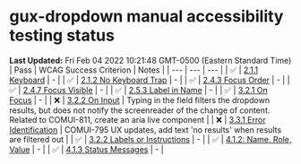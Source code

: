 # gux-dropdown manual accessibility testing status

**Last Updated:** Fri Feb 04 2022 10:21:48 GMT-0500 (Eastern Standard Time)
| Pass | WCAG Success Criterion | Notes |
| --- | --- | --- |
| ✅ | [2.1.1 Keyboard](https://www.w3.org/WAI/WCAG21/Understanding/keyboard.html) | - |
| ✅ | [2.1.2 No Keyboard Trap](https://www.w3.org/WAI/WCAG21/Understanding/no-keyboard-trap.html) | - |
| ✅ | [2.4.3 Focus Order](https://www.w3.org/WAI/WCAG21/Understanding/focus-order.html) | - |
| ✅ | [2.4.7 Focus Visible](https://www.w3.org/WAI/WCAG21/Understanding/focus-visible.html) | - |
| ✅ | [2.5.3 Label in Name](https://www.w3.org/WAI/WCAG21/Understanding/label-in-name.html#dfn-name) | - |
| ✅ | [3.2.1 On Focus](https://www.w3.org/WAI/WCAG21/Understanding/on-focus.html) | - |
| ❌ | [3.2.2 On Input](https://www.w3.org/WAI/WCAG21/Understanding/on-input.html) | Typing in the field filters the dropdown results, but does not notify the screenreader of the change of content. Related to COMUI-811, create an aria live component |
| ❌ | [3.3.1 Error Identification](https://www.w3.org/WAI/WCAG21/Understanding/error-identification.html) | COMUI-795 UX updates, add text 'no results' when results are filtered out |
| ✅ | [3.2.2 Labels or Instructions](https://www.w3.org/WAI/WCAG21/Understanding/labels-or-instructions.html) | - |
| ✅ | [4.1.2: Name, Role, Value](https://www.w3.org/WAI/WCAG21/Understanding/name-role-value.html) | - |
| ✅ | [4.1.3 Status Messages](https://www.w3.org/WAI/WCAG21/Understanding/status-messages.html) | - |
